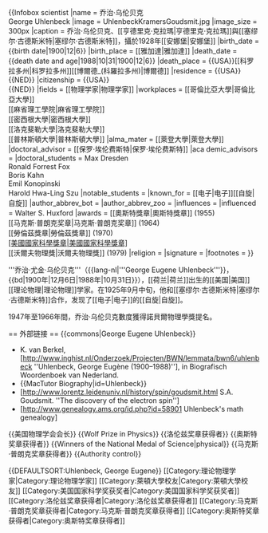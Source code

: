 {{Infobox scientist
|name              = 乔治·乌伦贝克<br />George Uhlenbeck
|image             = UhlenbeckKramersGoudsmit.jpg
|image_size        = 300px
|caption           = 乔治·乌伦贝克、[[亨德里克·克拉瑪|亨德里克·克拉瑪]]與[[塞缪尔·古德斯米特|塞缪尔·古德斯米特]]，攝於1928年[[安娜堡|安娜堡]]
|birth_date        = {{birth date|1900|12|6}}
|birth_place       = [[雅加達|雅加達]]
|death_date        = {{death date and age|1988|10|31|1900|12|6}}
|death_place       = {{USA}}[[科罗拉多州|科罗拉多州]][[博爾德_(科羅拉多州)|博爾德]]
|residence         = {{USA}}<br>{{NED}}
|citizenship       = {{USA}}<br>{{NED}}
|fields            = [[物理学家|物理学家]]
|workplaces        = [[哥倫比亞大學|哥倫比亞大學]]<br>[[麻省理工學院|麻省理工學院]]<br>[[密西根大學|密西根大學]]<br>[[洛克斐勒大學|洛克斐勒大學]]<br>[[普林斯頓大學|普林斯頓大學]]
|alma_mater        = [[萊登大學|萊登大學]]
|doctoral_advisor  = [[保罗·埃伦费斯特|保罗·埃伦费斯特]]
|aca demic_advisors =
|doctoral_students = Max Dresden<br>Ronald Forrest Fox<br>Boris Kahn<br>Emil Konopinski<br>Harold Hwa-Ling Szu
|notable_students  =
|known_for         = [[电子|电子]][[自旋|自旋]]
|author_abbrev_bot =
|author_abbrev_zoo =
|influences        =
|influenced        = Walter S. Huxford
|awards            = [[奧斯特獎章|奧斯特獎章]] (1955)<br>[[马克斯·普朗克奖章|马克斯·普朗克奖章]] (1964)<br>[[勞倫茲獎章|勞倫茲獎章]] (1970)<br>[[美國國家科學獎章|美國國家科學獎章]](1977)<br>[[沃爾夫物理獎|沃爾夫物理獎]] (1979)
|religion          =
|signature         =  <!--(filename only)-->
|footnotes         = 
}}

'''乔治·尤金·乌伦贝克'''（{{lang-nl|'''George Eugene Uhlenbeck'''}}，{{bd|1900年|12月6日|1988年|10月31日}}），[[荷兰|荷兰]]出生的[[美国|美国]][[理论物理|理论物理]]学家。在1925年9月中旬，他和[[塞缪尔·古德斯米特|塞缪尔·古德斯米特]]合作，发现了[[电子|电子]]的[[自旋|自旋]]。

1947年至1966年間，乔治·乌伦贝克數度獲得諾貝爾物理學獎提名。

== 外部链接 ==
{{commons|George Eugene Uhlenbeck}}
* K. van Berkel, [http://www.inghist.nl/Onderzoek/Projecten/BWN/lemmata/bwn6/uhlenbeck ''Uhlenbeck, George Eugène (1900–1988)''], in Biografisch Woordenboek van Nederland.
* {{MacTutor Biography|id=Uhlenbeck}}
* [http://www.lorentz.leidenuniv.nl/history/spin/goudsmit.html S.A. Goudsmit. ''The discovery of the electron spin'']
* [http://www.genealogy.ams.org/id.php?id=58901 Uhlenbeck's math genealogy]

{{美国物理学会会长}}
{{Wolf Prize in Physics}}
{{洛伦兹奖章获得者}}
{{奥斯特奖章获得者}}
{{Winners of the National Medal of Science|physical}}
{{马克斯·普朗克奖章获得者}}
{{Authority control}}

{{DEFAULTSORT:Uhlenbeck, George Eugene}}
[[Category:理论物理学家|Category:理论物理学家]]
[[Category:萊頓大學校友|Category:萊頓大學校友]]
[[Category:美国国家科学奖获奖者|Category:美国国家科学奖获奖者]]
[[Category:洛伦兹奖章获得者|Category:洛伦兹奖章获得者]]
[[Category:马克斯·普朗克奖章获得者|Category:马克斯·普朗克奖章获得者]]
[[Category:奥斯特奖章获得者|Category:奥斯特奖章获得者]]